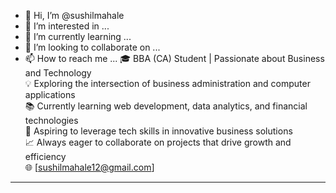 - 👋 Hi, I’m @sushilmahale
- 👀 I’m interested in ...
- 🌱 I’m currently learning ...
- 💞️ I’m looking to collaborate on ...
- 📫 How to reach me ...
🎓 BBA (CA) Student | Passionate about Business and Technology  
💡 Exploring the intersection of business administration and computer applications  
📚 Currently learning web development, data analytics, and financial technologies  
🚀 Aspiring to leverage tech skills in innovative business solutions  
📈 Always eager to collaborate on projects that drive growth and efficiency  
🌐  [sushilmahale12@gmail.com]

---


<!---
sushilmahale/sushilmahale is a ✨ special ✨ repository because its `README.md` (this file) appears on your GitHub profile.
You can click the Preview link to take a look at your changes.
--->
